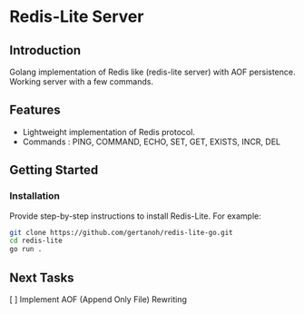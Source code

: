 # Redis-Lite Server

## Introduction
Golang implementation of Redis like (redis-lite server) with AOF persistence. 
Working server with a few commands.

## Features
- Lightweight implementation of Redis protocol.
- Commands : PING, COMMAND, ECHO, SET, GET, EXISTS, INCR, DEL

## Getting Started
### Installation
Provide step-by-step instructions to install Redis-Lite. For example:
```bash
git clone https://github.com/gertanoh/redis-lite-go.git
cd redis-lite
go run .
```


## Next Tasks

[ ] Implement AOF (Append Only File) Rewriting